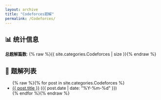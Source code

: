 ```yaml
---
layout: archive
title: "Codeforces题解"
permalink: /Codeforces/
---
```


<h2>📊 统计信息</h2>
<p><strong>总题解篇数</strong>: {% raw %}{{ site.categories.Codeforces | size }}{% endraw %}</p>

<h2>📝 题解列表</h2>

<ul>
  {% raw %}{% for post in site.categories.Codeforces %}
    <li>
      <a href="{{ post.url }}">{{ post.title }}</a>
      ({{ post.date | date: "%Y-%m-%d" }})
    </li>
  {% endfor %}{% endraw %}
</ul>
